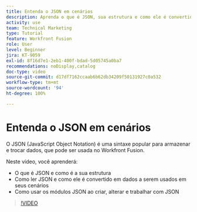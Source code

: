 ```yaml
---
title: Entenda o JSON em cenários
description: Aprenda o que é JSON, sua estrutura e como ele é convertido em dados a serem usados em cenários do  [!DNL Adobe Workfront Fusion].
activity: use
team: Technical Marketing
type: Tutorial
feature: Workfront Fusion
role: User
level: Beginner
jira: KT-9059
exl-id: 8f16d7e1-2eb1-400f-bdad-5d05745a0ba7
recommendations: noDisplay,catalog
doc-type: video
source-git-commit: d17df7162ccaab6b62db34209f50131927c0a532
workflow-type: tm+mt
source-wordcount: '94'
ht-degree: 100%

---
```


# Entenda o JSON em cenários

O JSON (JavaScript Object Notation) é uma sintaxe popular para armazenar e trocar dados, que pode ser usada no Workfront Fusion.

Neste vídeo, você aprenderá:

* O que é JSON e como é a sua estrutura
* Como ler JSON e como ele é convertido em dados a serem usados em seus cenários
* Como usar os módulos JSON ao criar, alterar e trabalhar com JSON

>[!VIDEO](https://video.tv.adobe.com/v/335300/?quality=12&learn=on&enablevpops)
